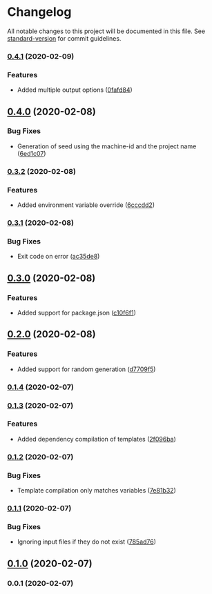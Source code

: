# Changelog

All notable changes to this project will be documented in this file. See [standard-version](https://github.com/conventional-changelog/standard-version) for commit guidelines.

### [0.4.1](https://github.com/renanhangai/env-builder/compare/v0.4.0...v0.4.1) (2020-02-09)


### Features

* Added multiple output options ([0fafd84](https://github.com/renanhangai/env-builder/commit/0fafd8411d0a939ccca269fc99766b8129ed3fe3))

## [0.4.0](https://github.com/renanhangai/env-builder/compare/v0.3.2...v0.4.0) (2020-02-08)


### Bug Fixes

* Generation of seed using the machine-id and the project name ([6ed1c07](https://github.com/renanhangai/env-builder/commit/6ed1c077b3f2635351d597d5f91ecda28771f5d1))

### [0.3.2](https://github.com/renanhangai/env-builder/compare/v0.3.1...v0.3.2) (2020-02-08)


### Features

* Added environment variable override ([6cccdd2](https://github.com/renanhangai/env-builder/commit/6cccdd20c92b7902c53d49b382dc3b2b1838a7f4))

### [0.3.1](https://github.com/renanhangai/env-builder/compare/v0.3.0...v0.3.1) (2020-02-08)


### Bug Fixes

* Exit code on error ([ac35de8](https://github.com/renanhangai/env-builder/commit/ac35de805de4d933e63e099b0809790eebdea761))

## [0.3.0](https://github.com/renanhangai/env-builder/compare/v0.2.0...v0.3.0) (2020-02-08)


### Features

* Added support for package.json ([c10f6f1](https://github.com/renanhangai/env-builder/commit/c10f6f1c9c6b73d722087e469b8a28b4fcf660ed))

## [0.2.0](https://github.com/renanhangai/env-builder/compare/v0.1.4...v0.2.0) (2020-02-08)


### Features

* Added support for random generation ([d7709f5](https://github.com/renanhangai/env-builder/commit/d7709f589f645fbfbcbb17621361f1c140bf3fac))

### [0.1.4](https://github.com/renanhangai/env-builder/compare/v0.1.3...v0.1.4) (2020-02-07)

### [0.1.3](https://github.com/renanhangai/env-builder/compare/v0.1.2...v0.1.3) (2020-02-07)


### Features

* Added dependency compilation of templates ([2f096ba](https://github.com/renanhangai/env-builder/commit/2f096ba86d3083244a923d382e9367fa9f97cfaf))

### [0.1.2](https://github.com/renanhangai/env-builder/compare/v0.1.1...v0.1.2) (2020-02-07)


### Bug Fixes

* Template compilation only matches variables ([7e81b32](https://github.com/renanhangai/env-builder/commit/7e81b329c0d7e8c18d5c171f9575b81e68489a92))

### [0.1.1](https://github.com/renanhangai/env-builder/compare/v0.1.0...v0.1.1) (2020-02-07)


### Bug Fixes

* Ignoring input files if they do not exist ([785ad76](https://github.com/renanhangai/env-builder/commit/785ad766016d6d8013c7dcdafdbcb03de596321a))

## [0.1.0](https://github.com/renanhangai/env-builder/compare/v0.0.1...v0.1.0) (2020-02-07)

### 0.0.1 (2020-02-07)
